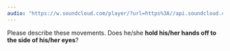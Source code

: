 ```yaml
---
audio: "https://w.soundcloud.com/player/?url=https%3A//api.soundcloud.com/tracks/1472820088%3Fsecret_token%3Ds-qQPQ9dQ1lXy&color=%23ff5500&auto_play=true&hide_related=false&show_comments=true&show_user=true&show_reposts=false&show_teaser=true&visual=true"
---
```


Please describe these movements. Does he/she <strong>hold his/her hands off to the side of his/her eyes</strong>?